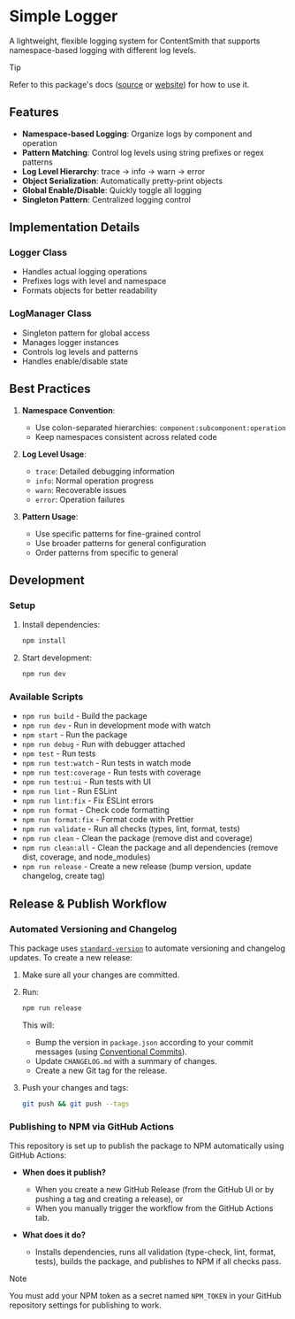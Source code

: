 # Simple Logger

A lightweight, flexible logging system for ContentSmith that supports namespace-based logging with different log levels.

> [!TIP]
> Refer to this package's docs ([source](../../docs/index.md) or [website](https://proj-coursebook.github.io/simple-logger/)) for how to use it.

## Features

- **Namespace-based Logging**: Organize logs by component and operation
- **Pattern Matching**: Control log levels using string prefixes or regex patterns
- **Log Level Hierarchy**: trace → info → warn → error
- **Object Serialization**: Automatically pretty-print objects
- **Global Enable/Disable**: Quickly toggle all logging
- **Singleton Pattern**: Centralized logging control

## Implementation Details

### Logger Class

- Handles actual logging operations
- Prefixes logs with level and namespace
- Formats objects for better readability

### LogManager Class

- Singleton pattern for global access
- Manages logger instances
- Controls log levels and patterns
- Handles enable/disable state

## Best Practices

1. **Namespace Convention**:

   - Use colon-separated hierarchies: `component:subcomponent:operation`
   - Keep namespaces consistent across related code

2. **Log Level Usage**:

   - `trace`: Detailed debugging information
   - `info`: Normal operation progress
   - `warn`: Recoverable issues
   - `error`: Operation failures

3. **Pattern Usage**:
   - Use specific patterns for fine-grained control
   - Use broader patterns for general configuration
   - Order patterns from specific to general

## Development

### Setup

1. Install dependencies:

   ```bash
   npm install
   ```

2. Start development:

   ```bash
   npm run dev
   ```

### Available Scripts

- `npm run build` - Build the package
- `npm run dev` - Run in development mode with watch
- `npm start` - Run the package
- `npm run debug` - Run with debugger attached
- `npm test` - Run tests
- `npm run test:watch` - Run tests in watch mode
- `npm run test:coverage` - Run tests with coverage
- `npm run test:ui` - Run tests with UI
- `npm run lint` - Run ESLint
- `npm run lint:fix` - Fix ESLint errors
- `npm run format` - Check code formatting
- `npm run format:fix` - Format code with Prettier
- `npm run validate` - Run all checks (types, lint, format, tests)
- `npm run clean` - Clean the package (remove dist and coverage)
- `npm run clean:all` - Clean the package and all dependencies (remove dist, coverage, and node_modules)
- `npm run release` - Create a new release (bump version, update changelog, create tag)

## Release & Publish Workflow

### Automated Versioning and Changelog

This package uses [`standard-version`](https://github.com/conventional-changelog/standard-version) to automate versioning and changelog updates. To create a new release:

1. Make sure all your changes are committed.

2. Run:

   ```bash
   npm run release
   ```

   This will:

   - Bump the version in `package.json` according to your commit messages (using [Conventional Commits](https://www.conventionalcommits.org/)).
   - Update `CHANGELOG.md` with a summary of changes.
   - Create a new Git tag for the release.

3. Push your changes and tags:

   ```bash
   git push && git push --tags
   ```

### Publishing to NPM via GitHub Actions

This repository is set up to publish the package to NPM automatically using GitHub Actions:

- **When does it publish?**

  - When you create a new GitHub Release (from the GitHub UI or by pushing a tag and creating a release), or
  - When you manually trigger the workflow from the GitHub Actions tab.

- **What does it do?**
  - Installs dependencies, runs all validation (type-check, lint, format, tests), builds the package, and publishes to NPM if all checks pass.

> [!NOTE]
> You must add your NPM token as a secret named `NPM_TOKEN` in your GitHub repository settings for publishing to work.
